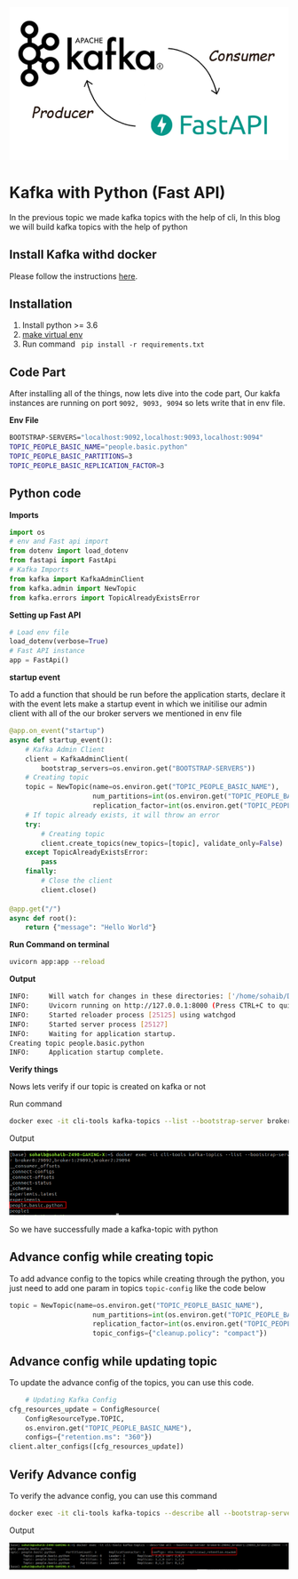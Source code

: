
![Main Page](attachments/main_page.png)

# Kafka with Python (Fast API)

In the previous topic we made kafka topics with the help of cli, In this blog we will build kafka topics with the help of python

## Install Kafka withd docker 

Please follow the instructions [here](https://medium.com/dev-genius/kafka-installtions-and-kafka-topics-f0b7c81754d8).

## Installation

1. Install python >= 3.6
2. [make virtual env]([https://www.freecodecamp.org/news/how-to-setup-virtual-environments-in-python/])
3. Run command ``` pip install -r requirements.txt```

## Code Part

After installing all of the things, now lets dive into the code part, Our kakfa instances are running on port ```9092, 9093, 9094``` so lets write that in env file.

**Env File**
```bash
BOOTSTRAP-SERVERS="localhost:9092,localhost:9093,localhost:9094"
TOPIC_PEOPLE_BASIC_NAME="people.basic.python"
TOPIC_PEOPLE_BASIC_PARTITIONS=3
TOPIC_PEOPLE_BASIC_REPLICATION_FACTOR=3
```

## Python code

**Imports**

```python
import os
# env and Fast api import
from dotenv import load_dotenv
from fastapi import FastApi
# Kafka Imports
from kafka import KafkaAdminClient
from kafka.admin import NewTopic
from kafka.errors import TopicAlreadyExistsError
```

**Setting up Fast API**

```python
# Load env file
load_dotenv(verbose=True)
# Fast API instance
app = FastApi()
```
**startup event**

To add a function that should be run before the application starts, declare it with the event
lets make a startup event in which we initilise our admin client with all of the our broker servers we mentioned in env file

```python
@app.on_event("startup")
async def startup_event():
    # Kafka Admin Client
    client = KafkaAdminClient(
        bootstrap_servers=os.environ.get("BOOTSTRAP-SERVERS"))
    # Creating topic
    topic = NewTopic(name=os.environ.get("TOPIC_PEOPLE_BASIC_NAME"),
                     num_partitions=int(os.environ.get("TOPIC_PEOPLE_BASIC_PARTITIONS")),
                     replication_factor=int(os.environ.get("TOPIC_PEOPLE_BASIC_REPLICATION_FACTOR")))
    # If topic already exists, it will throw an error
    try:
        # Creating topic
        client.create_topics(new_topics=[topic], validate_only=False)
    except TopicAlreadyExistsError:
        pass
    finally:
        # Close the client
        client.close()

@app.get("/")
async def root():
    return {"message": "Hello World"}
```

**Run Command on terminal**

```bash
uvicorn app:app --reload
```

**Output**

```bash
INFO:     Will watch for changes in these directories: ['/home/sohaib/Documents/Kafka/kafka_python']
INFO:     Uvicorn running on http://127.0.0.1:8000 (Press CTRL+C to quit)
INFO:     Started reloader process [25125] using watchgod
INFO:     Started server process [25127]
INFO:     Waiting for application startup.
Creating topic people.basic.python
INFO:     Application startup complete.
```

**Verify things**

Nows lets verify if our topic is created on kafka or not

Run command

```bash
docker exec -it cli-tools kafka-topics --list --bootstrap-server broker0:29092,broker1:29093,broker2:29094
```

Output

![Main Page](attachments/topic_creation.png)

So we have successfully made a kafka-topic with python

## Advance config while creating topic

To add advance config to the topics while creating through the python, you just need to add one param in topics ```topic-config``` like the code below

```python
topic = NewTopic(name=os.environ.get("TOPIC_PEOPLE_BASIC_NAME"),
                     num_partitions=int(os.environ.get("TOPIC_PEOPLE_BASIC_PARTITIONS")),
                     replication_factor=int(os.environ.get("TOPIC_PEOPLE_BASIC_REPLICATION_FACTOR")),
                     topic_configs={"cleanup.policy": "compact"})
```

## Advance config while updating topic

To update the advance config of the topics, you can use this code.

```python
    # Updating Kafka Config
cfg_resources_update = ConfigResource(
    ConfigResourceType.TOPIC,
    os.environ.get("TOPIC_PEOPLE_BASIC_NAME"),
    configs={"retention.ms": "360"})
client.alter_configs([cfg_resources_update])
```

## Verify Advance config

To verify the advance config, you can use this command

```bash
docker exec -it cli-tools kafka-topics --describe all --bootstrap-server broker0:29092,broker1:29093,broker2:29094 --topic people.basic.python
```

Output

![Update Page](attachments/update_configs.png)
